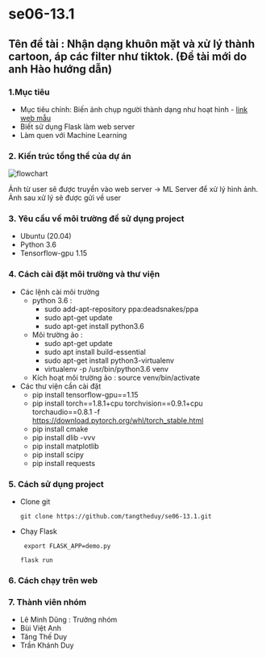 # se06-13.1
## Tên đề tài : Nhận dạng khuôn mặt và xử lý thành cartoon, áp các filter như tiktok. (Đề tài mới do anh Hào hướng dẫn)
### 1.Mục tiêu  
* Mục tiêu chính: Biến ảnh chụp người thành dạng như hoạt hình - [link web mẫu](https://huggingface.co/spaces/akhaliq/AnimeGANv2)
* Biết sử dụng Flask làm web server
* Làm quen với Machine Learning
### 2. Kiến trúc tổng thể của dự án
![flowchart](https://user-images.githubusercontent.com/58498756/149651768-e0a36e45-1f80-400a-8ada-056687d46218.png)

Ảnh từ user sẽ được truyền vào web server -> ML Server để xử lý hình ảnh. Ảnh sau xử lý  sẽ được gửi về user
### 3. Yêu cầu về môi trường để sử dụng project
* Ubuntu (20.04)
* Python 3.6
* Tensorflow-gpu 1.15

### 4. Cách cài đặt môi trường và thư viện
* Các lệnh cài môi trường
  - python 3.6 : 
    - sudo add-apt-repository ppa:deadsnakes/ppa
    - sudo apt-get update
    - sudo apt-get install python3.6
  - Môi trường ảo : 
    -  sudo apt-get update
    -  sudo apt install build-essential
    -  sudo apt-get install python3-virtualenv
    - virtualenv -p /usr/bin/python3.6 venv
  - Kích hoạt môi trường ảo : source venv/bin/activate
* Các thư viện cần cài đặt
  - pip install tensorflow-gpu==1.15
  - pip install torch==1.8.1+cpu torchvision==0.9.1+cpu torchaudio==0.8.1 -f https://download.pytorch.org/whl/torch_stable.html
  - pip install cmake
  - pip install dlib -vvv
  - pip install matplotlib
  - pip install scipy
  - pip install requests
### 5. Cách sử dụng project
* Clone git
    ```
   git clone https://github.com/tangtheduy/se06-13.1.git
   ```
* Chạy Flask
  ```
   export FLASK_APP=demo.py
   ```
   ```
   flask run
   ```
### 6. Cách chạy trên web


### 7. Thành viên nhóm
* Lê Minh Dũng : Trưởng nhóm
* Bùi Việt Anh
* Tăng Thế Duy
* Trần Khánh Duy

